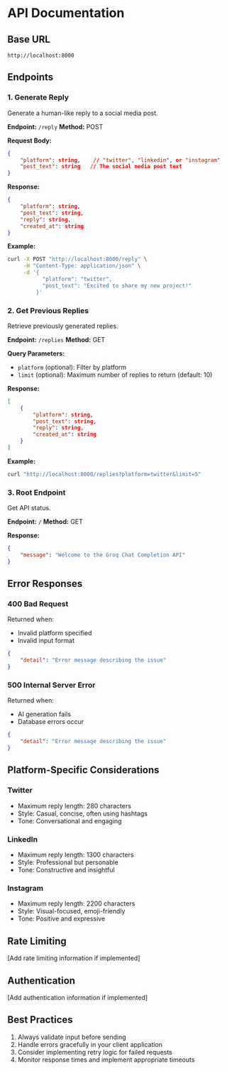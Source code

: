 # API Documentation

## Base URL
`http://localhost:8000`

## Endpoints

### 1. Generate Reply
Generate a human-like reply to a social media post.

**Endpoint:** `/reply`
**Method:** POST

**Request Body:**
```json
{
    "platform": string,    // "twitter", "linkedin", or "instagram"
    "post_text": string   // The social media post text
}
```

**Response:**
```json
{
    "platform": string,
    "post_text": string,
    "reply": string,
    "created_at": string
}
```

**Example:**
```bash
curl -X POST "http://localhost:8000/reply" \
     -H "Content-Type: application/json" \
     -d '{
           "platform": "twitter",
           "post_text": "Excited to share my new project!"
         }'
```

### 2. Get Previous Replies
Retrieve previously generated replies.

**Endpoint:** `/replies`
**Method:** GET

**Query Parameters:**
- `platform` (optional): Filter by platform
- `limit` (optional): Maximum number of replies to return (default: 10)

**Response:**
```json
[
    {
        "platform": string,
        "post_text": string,
        "reply": string,
        "created_at": string
    }
]
```

**Example:**
```bash
curl "http://localhost:8000/replies?platform=twitter&limit=5"
```

### 3. Root Endpoint
Get API status.

**Endpoint:** `/`
**Method:** GET

**Response:**
```json
{
    "message": "Welcome to the Groq Chat Completion API"
}
```

## Error Responses

### 400 Bad Request
Returned when:
- Invalid platform specified
- Invalid input format

```json
{
    "detail": "Error message describing the issue"
}
```

### 500 Internal Server Error
Returned when:
- AI generation fails
- Database errors occur

```json
{
    "detail": "Error message describing the issue"
}
```

## Platform-Specific Considerations

### Twitter
- Maximum reply length: 280 characters
- Style: Casual, concise, often using hashtags
- Tone: Conversational and engaging

### LinkedIn
- Maximum reply length: 1300 characters
- Style: Professional but personable
- Tone: Constructive and insightful

### Instagram
- Maximum reply length: 2200 characters
- Style: Visual-focused, emoji-friendly
- Tone: Positive and expressive

## Rate Limiting
[Add rate limiting information if implemented]

## Authentication
[Add authentication information if implemented]

## Best Practices
1. Always validate input before sending
2. Handle errors gracefully in your client application
3. Consider implementing retry logic for failed requests
4. Monitor response times and implement appropriate timeouts 
